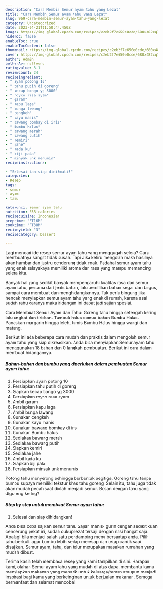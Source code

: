 ```yaml
---
description: "Cara Membin Semur ayam tahu yang Lezat"
title: "Cara Membin Semur ayam tahu yang Lezat"
slug: 969-cara-membin-semur-ayam-tahu-yang-lezat
category: Uncategorized
date: 2023-04-21T11:50:44.450Z
image: https://img-global.cpcdn.com/recipes/c2eb2f7e650e0cde/680x482cq70/semur-ayam-tahu-foto-resep-utama.jpg
hideToc: false
enableToc: true
enableTocContent: false
thumbnail: https://img-global.cpcdn.com/recipes/c2eb2f7e650e0cde/680x482cq70/semur-ayam-tahu-foto-resep-utama.jpg
cover: https://img-global.cpcdn.com/recipes/c2eb2f7e650e0cde/680x482cq70/semur-ayam-tahu-foto-resep-utama.jpg
author: Admin
authorAv: notfound
ratingvalue: 3.1
reviewcount: 24
recipeingredient:
- " ayam potong 10"
- " tahu putih di goreng"
- " kecap bango yg 3000"
- " royco rasa ayam"
- " garam"
- " kapu laga"
- " bunga lawang"
- " cengkeh"
- " kayu manis"
- " bawang bombay di iris"
- " Bumbu halus"
- " bawang merah"
- " bawang putih"
- " kemiri"
- " jahe"
- " kada ku"
- " biji pala"
- " minyak unk menumis"
recipeinstructions:

- "Selesai dan siap dinikmati!"
categories:
- Resep
tags:
- semur
- ayam
- tahu

katakunci: semur ayam tahu 
nutrition: 258 calories
recipecuisine: Indonesian
preptime: "PT16M"
cooktime: "PT38M"
recipeyield: "3"
recipecategory: Dessert

---
```



Lagi mencari ide resep semur ayam tahu yang menggugah selera? Cara membuatnya sangat tidak susah. Tapi Jika keliru mengolah maka hasilnya akan hambar dan justru cenderung tidak enak. Padahal semur ayam tahu yang enak selayaknya memiliki aroma dan rasa yang mampu memancing selera kita.


Banyak hal yang sedikit banyak mempengaruhi kualitas rasa dari semur ayam tahu, pertama dari jenis bahan, lalu pemilihan bahan segar dan bagus, sampai cara membuat dan menghidangkannya. Tak perlu bingung jika hendak menyiapkan semur ayam tahu yang enak di rumah, karena asal sudah tahu caranya maka hidangan ini dapat jadi sajian spesial.

Cara Membuat Semur Ayam dan Tahu: Goreng tahu hingga setengah kering lalu angkat dan tiriskan. Tumbuk halus semua bahan Bumbu Halus. Panaskan margarin hingga leleh, tumis Bumbu Halus hingga wangi dan matang.


Berikut ini ada beberapa cara mudah dan praktis dalam mengolah semur ayam tahu yang siap dikreasikan. Anda bisa menyiapkan Semur ayam tahu menggunakan 18 bahan dan 0 langkah pembuatan. Berikut ini cara dalam membuat hidangannya.

<!--inarticleads1-->

##### Bahan-bahan dan bumbu yang diperlukan dalam pembuatan Semur ayam tahu:

1. Persiapkan  ayam potong 10
1. Persiapkan  tahu putih di goreng
1. Siapkan  kecap bango yg 3000
1. Persiapkan  royco rasa ayam
1. Ambil  garam
1. Persiapkan  kapu laga
1. Ambil  bunga lawang
1. Gunakan  cengkeh
1. Gunakan  kayu manis
1. Gunakan  bawang bombay di iris
1. Gunakan  Bumbu halus
1. Sediakan  bawang merah
1. Sediakan  bawang putih
1. Siapkan  kemiri
1. Sediakan  jahe
1. Ambil  kada ku
1. Siapkan  biji pala
1. Persiapkan  minyak unk menumis


Potong tahu menyerong sehingga berbentuk segitiga. Goreng tahu tanpa bumbu supaya memiliki tekstur khas tahu goreng. Selain itu, tahu juga tidak akan mudah pecah saat diolah menjadi semur. Bosan dengan tahu yang digoreng kering? 

<!--inarticleads2-->

##### Step by step untuk membuat Semur ayam tahu:


1. Selesai dan siap dihidangkan!

Anda bisa coba sajikan semur tahu. Sajian manis- gurih dengan sedikit kuah cenderung pekat ini, sudah cukup lezat tersaji dengan nasi hangat saja. Apalagi bila menjadi salah satu pendamping menu bersantap anda. Pilih tahu berkulit agar bumbu lebih sedap meresap dan tetap cantik saat disajikan. Semur ayam, tahu, dan telur merupakan masakan rumahan yang mudah dibuat. 

Terima kasih telah membaca resep yang kami tampilkan di sini. Harapan kami, olahan Semur ayam tahu yang mudah di atas dapat membantu kamu menyiapkan makanan yang menarik untuk keluarga/teman ataupun menjadi inspirasi bagi kamu yang berkeinginan untuk berjualan makanan. Semoga bermanfaat dan selamat mencoba!

